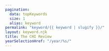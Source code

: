 ```yaml
---
pagination:
  data: topKeywords
  size: 1
  alias: keyword
permalink: "keyword/{{ keyword | slugify }}/"
layout: keyword.njk
title: The CHI Review
yearSelectionHref: "/year/%s/"
---
```



